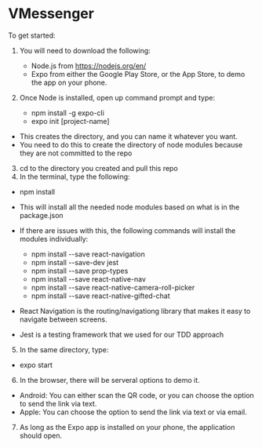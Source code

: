 # VMessenger
To get started:

1) You will need to download the following:

    - Node.js from https://nodejs.org/en/
    - Expo from either the Google Play Store, or the App Store, to demo the app on your phone.

2) Once Node is installed, open up command prompt and type:

    - npm install -g expo-cli
    - expo init [project-name]
  
  - This creates the directory, and you can name it whatever you want.
  - You need to do this to create the directory of node modules because they are not committed to the repo

3) cd to the directory you created and pull this repo
4) In the terminal, type the following:

  - npm install
  
- This will install all the needed node modules based on what is in the package.json
- If there are issues with this, the following commands will install the modules individually:

  - npm install --save react-navigation
  - npm install --save-dev jest
  - npm install --save prop-types
  - npm install --save react-native-nav
  - npm install --save react-native-camera-roll-picker
  - npm install --save react-native-gifted-chat
  
- React Navigation is the routing/navigationg library that makes it easy to navigate between screens.
- Jest is a testing framework that we used for our TDD approach

5) In the same directory, type:

  - expo start

6) In the browser, there will be serveral options to demo it.

  - Android: You can either scan the QR code, or you can choose the option to send the link via text.
  - Apple: You can choose the option to send the link via text or via email.

7) As long as the Expo app is installed on your phone, the application should open.


